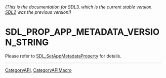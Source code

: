 ###### (This is the documentation for SDL3, which is the current stable version. [SDL2](https://wiki.libsdl.org/SDL2/) was the previous version!)
# SDL_PROP_APP_METADATA_VERSION_STRING

Please refer to [SDL_SetAppMetadataProperty](SDL_SetAppMetadataProperty) for details.

----
[CategoryAPI](CategoryAPI), [CategoryAPIMacro](CategoryAPIMacro)

